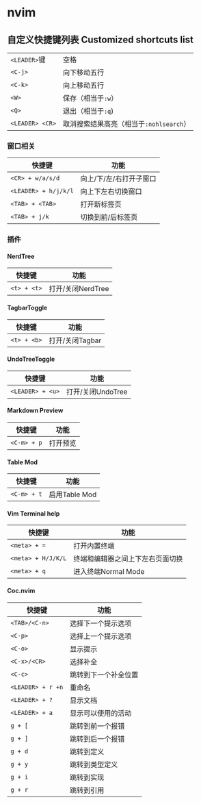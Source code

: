 # nvim

## 自定义快捷键列表 Customized shortcuts list

|                 |                                         |
|-----------------|-----------------------------------------|
| `<LEADER>`键    | 空格                                    |
| `<C-j>`         | 向下移动五行                            |
| `<C-k>`         | 向上移动五行                            |
| `<W>`           | 保存（相当于`:w`）                      |
| `<Q>`           | 退出（相当于`:q`)                       |
| `<LEADER> <CR>` | 取消搜索结果高亮（相当于`:nohlsearch`） |

### 窗口相关

| 快捷键               | 功能                    |
|----------------------|-------------------------|
| `<CR> + w/a/s/d`     | 向上/下/左/右打开子窗口 |
| `<LEADER> + h/j/k/l` | 向上下左右切换窗口      |
| `<TAB> + <TAB>`      | 打开新标签页            |
| `<TAB> + j/k`        | 切换到前/后标签页       |

### 插件

#### NerdTree

| 快捷键      | 功能              |
|-------------|-------------------|
| `<t> + <t>` | 打开/关闭NerdTree |

#### TagbarToggle

| 快捷键      | 功能            |
|-------------|-----------------|
| `<t> + <b>` | 打开/关闭Tagbar |


#### UndoTreeToggle

| 快捷键           | 功能              |
|------------------|-------------------|
| `<LEADER> + <u>` | 打开/关闭UndoTree |

#### Markdown Preview

| 快捷键      | 功能     |
|-------------|----------|
| `<C-m> + p` | 打开预览 |

#### Table Mod

| 快捷键      | 功能          |
|-------------|---------------|
| `<C-m> + t` | 启用Table Mod |

#### Vim Terminal help

| 快捷键             | 功能                             |
|--------------------|----------------------------------|
| `<meta> + =`       | 打开内置终端                     |
| `<meta> + H/J/K/L` | 终端和编辑器之间上下左右页面切换 |
| `<meta> + q`       | 进入终端Normal Mode              |

#### Coc.nvim

| 快捷键            | 功能                 |
|-------------------|----------------------|
| `<TAB>/<C-n>`     | 选择下一个提示选项   |
| `<C-p>`           | 选择上一个提示选项   |
| `<C-o>`           | 显示提示             |
| `<C-x>/<CR>`      | 选择补全             |
| `<C-c>`           | 跳转到下一个补全位置 |
| `<LEADER> + r +n` | 重命名               |
| `<LEADER> + ?`    | 显示文档             |
| `<LEADER> + a`    | 显示可以使用的活动   |
| `g + [`           | 跳转到前一个报错     |
| `g + ]`           | 跳转到后一个报错     |
| `g + d`           | 跳转到定义           |
| `g + y`           | 跳转到类型定义       |
| `g + i`           | 跳转到实现           |
| `g + r`           | 跳转到引用           |


